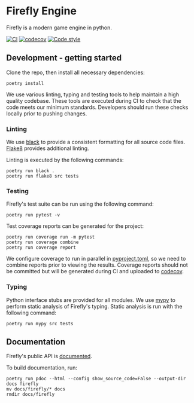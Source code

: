 # Firefly Engine

Firefly is a modern game engine in python.

[![CI](https://github.com/ambye85/firefly/workflows/CI/badge.svg?branch=master)]()
[![codecov](https://codecov.io/gh/ambye85/firefly/branch/master/graph/badge.svg)](https://codecov.io/gh/ambye85/firefly)
[![Code style](https://img.shields.io/badge/code%20style-black-000000.svg)](https://github.com/psf/black)

## Development - getting started

Clone the repo, then install all necessary dependencies:

```shell script
poetry install
```

We use various linting, typing and testing tools to help maintain a high quality codebase.
These tools are executed during CI to check that the code meets our minimum standards.
Developers should run these checks locally prior to pushing changes.

### Linting

We use [black](https://github.com/psf/black) to provide a consistent formatting for all source code files.
[Flake8](https://gitlab.com/pycqa/flake8) provides additional linting.

Linting is executed by the following commands:

```shell script
poetry run black .
poetry run flake8 src tests
```

### Testing

Firefly's test suite can be run using the following command:

```shell script
poetry run pytest -v
```

Test coverage reports can be generated for the project:

```shell script
poetry run coverage run -m pytest
poetry run coverage combine
poetry run coverage report
```

We configure coverage to run in parallel in [pyproject.toml](pyproject.toml), so we need to combine reports prior to viewing the results.
Coverage reports should not be committed but will be generated during CI and uploaded to [codecov](https://codecov.io/gh/ambye85/firefly).

### Typing

Python interface stubs are provided for all modules.
We use [mypy](https://github.com/python/mypy) to perform static analysis of Firefly's typing.
Static analysis is run with the following command:

```shell script
poetry run mypy src tests
```

## Documentation

Firefly's public API is [documented](https://ambye85.github.io/firefly/index.html).

To build documentation, run:

```shell script
poetry run pdoc --html --config show_source_code=False --output-dir docs firefly
mv docs/firefly/* docs
rmdir docs/firefly
```
